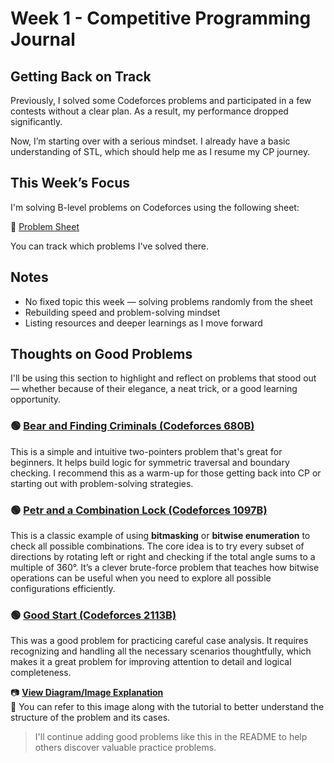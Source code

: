 # Week 1 - Competitive Programming Journal

## Getting Back on Track

Previously, I solved some Codeforces problems and participated in a few contests without a clear plan. As a result, my performance dropped significantly.

Now, I’m starting over with a serious mindset. I already have a basic understanding of STL, which should help me as I resume my CP journey.

## This Week’s Focus

I'm solving B-level problems on Codeforces using the following sheet:

🔗 [Problem Sheet](https://docs.google.com/spreadsheets/d/1gg2QxRIYmzjznPZGTcVUZ0hso3Ix_T9vw7CMSnVcGo0/edit?usp=sharing)

You can track which problems I've solved there.

## Notes

- No fixed topic this week — solving problems randomly from the sheet  
- Rebuilding speed and problem-solving mindset  
- Listing resources and deeper learnings as I move forward  

## Thoughts on Good Problems

I'll be using this section to highlight and reflect on problems that stood out — whether because of their elegance, a neat trick, or a good learning opportunity.

### 🟢 [Bear and Finding Criminals (Codeforces 680B)](https://codeforces.com/contest/680/problem/B)

This is a simple and intuitive two-pointers problem that's great for beginners. It helps build logic for symmetric traversal and boundary checking. I recommend this as a warm-up for those getting back into CP or starting out with problem-solving strategies.

### 🟢 [Petr and a Combination Lock (Codeforces 1097B)](https://codeforces.com/problemset/problem/1097/B)

This is a classic example of using **bitmasking** or **bitwise enumeration** to check all possible combinations. The core idea is to try every subset of directions by rotating left or right and checking if the total angle sums to a multiple of 360°. It’s a clever brute-force problem that teaches how bitwise operations can be useful when you need to explore all possible configurations efficiently.

### 🟢 [Good Start (Codeforces 2113B)](https://codeforces.com/contest/2113/problem/B)

This was a good problem for practicing careful case analysis. It requires recognizing and handling all the necessary scenarios thoughtfully, which makes it a great problem for improving attention to detail and logical completeness.

📷 **[View Diagram/Image Explanation](https://github.com/aorko01/competitive-programming-journal/blob/main/problems/month_1/week_1/Good_problems/photo_2025-06-19_21-52-08.jpg)**  
🧠 You can refer to this image along with the tutorial to better understand the structure of the problem and its cases.


> I'll continue adding good problems like this in the README to help others discover valuable practice problems.
